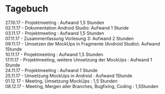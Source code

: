 # Tagebuch

27.10.17 - Projektmeeting : Aufwand 1,5 Stunden  
02.11.17 - Dokumentation Android Studio: Aufwand 1 Stunde  
03.11.17 - Projektmeeting : Aufwand 1,5 Stunden  
07.11.17 - Zusammenfassung Vorlesung 3: Aufwand 2 Stunden  
09.11.17 - Umsetzen der MockUps in Fragmente (Android Studio): Aufwand 1Stunde  
10.11.17 - Projektmeeting : Aufwand 1,5 Stunden  
17.11.17 - Projektmeeting, weitere Umsetzung der MockUps :  Aufwand 1 Stunde  
24.11.17 - Projektmeeting : Aufwand 1 Stunde  
25.11.17 - Umsetzung MockUps in Android : Aufwand 1Stunde  
01.12 17 - Meeting, Umsetzung MockUps : 1,5 Stunden  
08.12.17 - Meeting, Mergen aller Branches, Bugfixing, Coding : 1,5Stunden  
